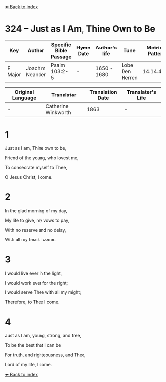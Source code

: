 [⬅️ Back to index](../README.md)

# 324 – Just as I Am, Thine Own to Be

Key | Author   | Specific Bible Passage     |Hymn Date |Author's life |Tune |Metrical Pattern   |Composer/Source                                                                                        
-- | --------- | ---------------------------|----------|--------------|-----|-------------------|-------------   
F Major  | Joachim Neander      | Psalm 103:2-5 | -  | 1650 - 1680 | Lobe Den Herren | 14.14.4.7.8 | Chorale Book for England, 1863 

Original Language | Translater | Translation Date   | Translater's Life     
----------------- | --------- | --------------------|-------------   
\-  | Catherine Winkworth      | 1863 | -  | 1827 - 1878 



# 1

Just as I am, Thine own to be,

Friend of the young, who lovest me,

To consecrate myself to Thee,

O Jesus Christ, I come.



# 2

In the glad morning of my day,

My life to give, my vows to pay,

With no reserve and no delay,

With all my heart I come.



# 3

I would live ever in the light,

I would work ever for the right;

I would serve Thee with all my might;

Therefore, to Thee I come.



# 4

Just as I am, young, strong, and free,

To be the best that I can be

For truth, and righteousness, and Thee,

Lord of my life, I come.

[⬅️ Back to index](../README.md)
